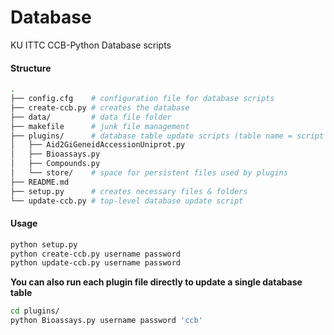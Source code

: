 # Database
KU ITTC CCB-Python Database scripts

#### Structure
```sh
.
├── config.cfg    # configuration file for database scripts
├── create-ccb.py # creates the database
├── data/         # data file folder
├── makefile      # junk file management
├── plugins/      # database table update scripts (table name = script name)
│   ├── Aid2GiGeneidAccessionUniprot.py
│   ├── Bioassays.py
│   ├── Compounds.py
│   └── store/    # space for persistent files used by plugins
├── README.md
├── setup.py      # creates necessary files & folders
└── update-ccb.py # top-level database update script
```

#### Usage
```sh
python setup.py
python create-ccb.py username password
python update-ccb.py username password
```

**You can also run each plugin file directly to update a single database table**

```sh
cd plugins/
python Bioassays.py username password 'ccb'
```
